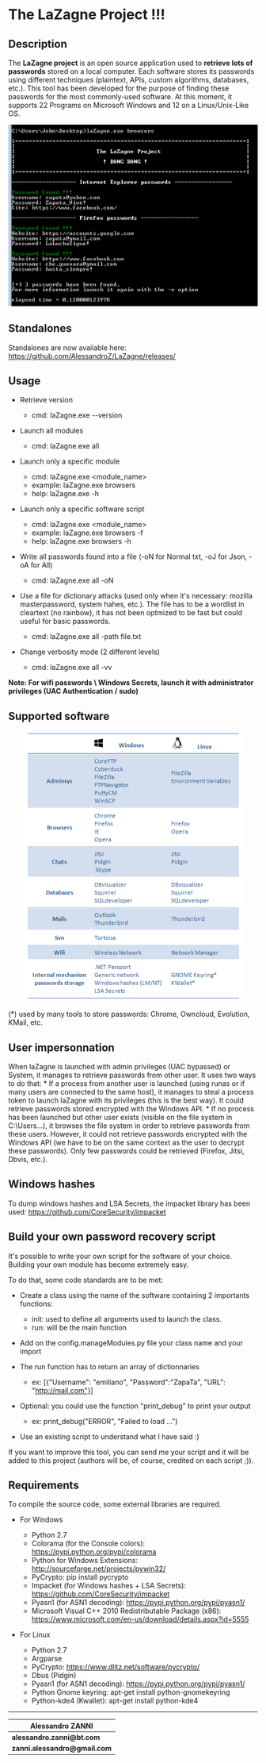 
__The LaZagne Project !!!__
==

Description
----
The __LaZagne project__ is an open source application used to __retrieve lots of passwords__ stored on a local computer. 
Each software stores its passwords using different techniques (plaintext, APIs, custom algorithms, databases, etc.). This tool has been developed for the purpose of finding these passwords for the most commonly-used software. 
At this moment, it supports 22 Programs on Microsoft Windows and 12 on a Linux/Unix-Like OS.

<p align="center"><img src="./pictures/lazagne.png" alt="The LaZagne project"></p>

Standalones
----
Standalones are now available here: https://github.com/AlessandroZ/LaZagne/releases/

Usage
----
* Retrieve version
	* cmd: laZagne.exe --version

* Launch all modules
	* cmd: laZagne.exe all

* Launch only a specific module
	* cmd: laZagne.exe <module_name>
	* example: laZagne.exe browsers
	* help: laZagne.exe -h

* Launch only a specific software script
	* cmd: laZagne.exe <module_name> <software>
	* example: laZagne.exe browsers -f
	* help: laZagne.exe browsers -h

* Write all passwords found into a file (-oN for Normal txt, -oJ for Json, -oA for All)
	* cmd: laZagne.exe all -oN

* Use a file for dictionary attacks (used only when it's necessary: mozilla masterpassword, system hahes, etc.). The file has to be a wordlist in cleartext (no rainbow), it has not been optmized to be fast but could useful for basic passwords. 
	* cmd: laZagne.exe all -path file.txt

* Change verbosity mode (2 different levels)
	* cmd: laZagne.exe all -vv

__Note: For wifi passwords \ Windows Secrets, launch it with administrator privileges (UAC Authentication / sudo)__

Supported software
----

<p align="center"><img src="./pictures/softwares.png" alt="The LaZagne project"></p>

(*) used by many tools to store passwords: Chrome, Owncloud, Evolution, KMail, etc.

User impersonnation
----
When laZagne is launched with admin privileges (UAC bypassed) or System, it manages to retrieve passwords from other user.
It uses two ways to do that: 
	* If a process from another user is launched (using runas or if many users are connected to the same host), it manages to steal a process token to launch laZagne with its privileges (this is the best way). It could retrieve passwords stored encrypted with the Windows API. 
	* If no process has been launched but other user exists (visible on the file system in C:\Users\...), it browses the file system in order to retrieve passwords from these users. However, it could not retrieve passwords encrypted with the Windows API (we have to be on the same context as the user to decrypt these passwords). Only few passwords could be retrieved (Firefox, Jitsi, Dbvis, etc.).

Windows hashes
----
To dump windows hashes and LSA Secrets, the impacket library has been used: https://github.com/CoreSecurity/impacket

Build your own password recovery script
----
It's possible to write your own script for the software of your choice. Building your own module has become extremely easy. 

To do that, some code standards are to be met: 
* Create a class using the name of the software containing 2 importants functions:
	* init: used to define all arguments used to launch the class. 
	* run:  will be the main function

* Add on the config.manageModules.py file your class name and your import

* The run function has to return an array of dictionnaries
	* ex: [{"Username": "emiliano", "Password":"ZapaTa", "URL": "http://mail.com"}]

* Optional: you could use the function "print_debug" to print your output 
	* ex: print_debug("ERROR", "Failed to load ...")

* Use an existing script to understand what I have said :)

If you want to improve this tool, you can send me your script and it will be added to this project (authors will be, of course, credited on each script ;)).

Requirements
----
To compile the source code, some external libraries are required.

* For Windows
	* Python 2.7
	* Colorama (for the Console colors): https://pypi.python.org/pypi/colorama
	* Python for Windows Extensions: http://sourceforge.net/projects/pywin32/
	* PyCrypto: pip install pycrypto
	* Impacket (for Windows hashes + LSA Secrets): https://github.com/CoreSecurity/impacket
	* Pyasn1 (for ASN1 decoding): https://pypi.python.org/pypi/pyasn1/
	* Microsoft Visual C++ 2010 Redistributable Package (x86): https://www.microsoft.com/en-us/download/details.aspx?id=5555

* For Linux	
	* Python 2.7
	* Argparse
	* PyCrypto: https://www.dlitz.net/software/pycrypto/
	* Dbus (Pidgin)
	* Pyasn1 (for ASN1 decoding): https://pypi.python.org/pypi/pyasn1/
	* Python Gnome keyring: apt-get install python-gnomekeyring
	* Python-kde4 (Kwallet): apt-get install python-kde4

----
| __Alessandro ZANNI__    |
| ------------- |
| __alessandro.zanni@bt.com__    |
| __zanni.alessandro@gmail.com__  |


 

